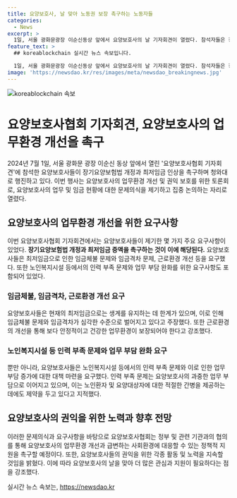 ```yaml
---
title: 요양보호사, 날 맞아 노동권 보장 촉구하는 노동자들
categories:
  - News
excerpt: >
  1일, 서울 광화문광장 이순신동상 앞에서 요양보호사의 날 기자회견이 열렸다. 참석자들은 장기요양보험법 개정과 최저임금 인상을 촉구하며 강력한 목소리를 냈다. 이는 요양보호사들의 근로환경과 사회적 지위에 대한 관심을 높이고 있는 것으로, 사회적 이슈로 주목받을 전망이다. (150자)
feature_text: >
  ## koreablockchain 실시간 뉴스 속보입니다.

  1일, 서울 광화문광장 이순신동상 앞에서 요양보호사의 날 기자회견이 열렸다. 참석자들은 장기요양보험법 개정과 최저임금 인상을 촉구하며 강력한 목소리를 냈다. 이는 요양보호사들의 근로환경과 사회적 지위에 대한 관심을 높이고 있는 것으로, 사회적 이슈로 주목받을 전망이다. (150자)
image: 'https://newsdao.kr/res/images/meta/newsdao_breakingnews.jpg'
---
```


<p><img src="https://newsdao.kr/res/images/meta/newsdao_breakingnews.jpg" alt="koreablockchain 속보" /></p>

<h1 data-ke-size="size26">요양보호사협회 기자회견, 요양보호사의 업무환경 개선을 촉구</h1>

<p data-ke-size="size16">2024년 7월 1일, 서울 광화문 광장 이순신 동상 앞에서 열린 '요양보호사협회 기자회견'에 참석한 요양보호사들이 장기요양보험법 개정과 최저임금 인상을 촉구하며 청와대로 행진하고 있다. 이번 행사는 요양보호사의 업무환경 개선 및 권익 보호를 위한 토론회로, 요양보호사의 업무 및 임금 현황에 대한 문제의식을 제기하고 집중 논의하는 자리로 열렸다.</p>

<h2 data-ke-size="size18">요양보호사의 업무환경 개선을 위한 요구사항</h2>

<p data-ke-size="size16">이번 요양보호사협회 기자회견에서는 요양보호사들이 제기한 몇 가지 주요 요구사항이 있었다. <b>장기요양보험법 개정과 최저임금 증액을 촉구하는 것이 이에 해당된다.</b> 요양보호사들은 최저임금으로 인한 임금체불 문제와 임금격차 문제, 근로환경 개선 등을 요구했다. 또한 노인복지시설 등에서의 인력 부족 문제와 업무 부담 완화를 위한 요구사항도 포함되어 있었다.</p>

<h3 data-ke-size="size16">임금체불, 임금격차, 근로환경 개선 요구</h3>

<p data-ke-size="size16">요양보호사들은 현재의 최저임금으로는 생계를 유지하는 데 한계가 있으며, 이로 인해 임금체불 문제와 임금격차가 심각한 수준으로 벌어지고 있다고 주장했다. 또한 근로환경의 개선을 통해 보다 안정적이고 건강한 업무환경이 보장되어야 한다고 강조했다.</p>

<h3 data-ke-size="size16">노인복지시설 등 인력 부족 문제와 업무 부담 완화 요구</h3>

<p data-ke-size="size16">뿐만 아니라, 요양보호사들은 노인복지시설 등에서의 인력 부족 문제와 이로 인한 업무 부담 증가에 대한 대책 마련을 요구했다. 인력 부족 문제는 요양보호사의 과중한 업무 부담으로 이어지고 있으며, 이는 노인환자 및 요양대상자에 대한 적절한 간병을 제공하는 데에도 제약을 두고 있다고 지적했다.</p>

<h2 data-ke-size="size18">요양보호사의 권익을 위한 노력과 향후 전망</h2>

<p data-ke-size="size16">이러한 문제의식과 요구사항을 바탕으로 요양보호사협회는 정부 및 관련 기관과의 협의를 통해 요양보호사의 업무환경 개선과 급변하는 사회환경에 대응할 수 있는 정책적 지원을 촉구할 예정이다. 또한, 요양보호사들의 권익을 위한 각종 활동 및 노력을 지속할 것임을 밝혔다. 이에 따라 요양보호사의 날을 맞아 더 많은 관심과 지원이 필요하다는 점을 강조했다.</p>
실시간 뉴스 속보는, <a href="https://newsdao.kr" rel="dofollow">https://newsdao.kr</a>


